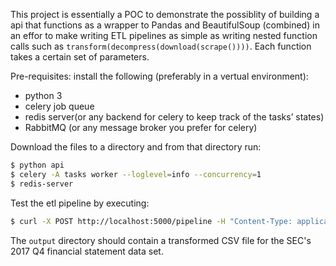 This project is essentially a POC to demonstrate the possiblity of building a api that functions as a wrapper to Pandas and BeautifulSoup (combined) in an effor to make writing ETL pipelines as simple as writing nested function calls such as `transform(decompress(download(scrape())))`. Each function takes a certain set of parameters.

Pre-requisites:
install the following (preferably in a vertual environment):
  * python 3
  * celery job queue
  * redis server(or any backend for celery to keep track of the tasks’ states)
  * RabbitMQ (or any message broker you prefer for celery)

Download the files to a directory and from that directory run:
```sh
$ python api
$ celery -A tasks worker --loglevel=info --concurrency=1
$ redis-server
```

Test the etl pipeline by executing:
```sh
$ curl -X POST http://localhost:5000/pipeline -H "Content-Type: application/json" -d @test-pipeline.json
```

The `output` directory should contain a transformed CSV file for the SEC's 2017 Q4 financial statement data set.
